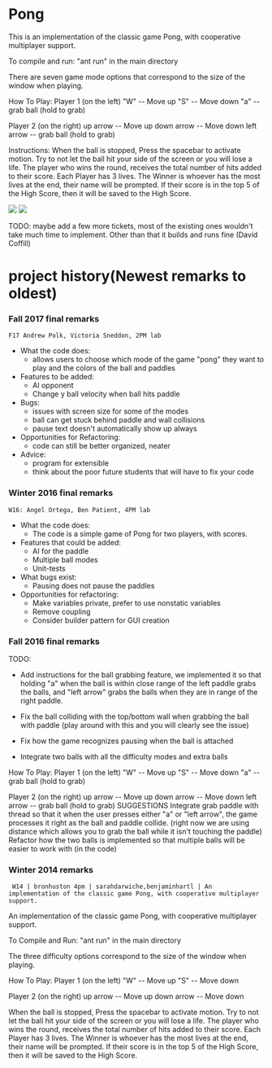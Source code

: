 Pong
==============

This is an implementation of the classic game Pong, with cooperative multiplayer support.

To compile and run: "ant run" in the main directory

There are seven game mode options that correspond to the size of the window when playing.

How To Play:
Player 1 (on the left)
  "W" -- Move up
  "S" -- Move down
  "a" -- grab ball (hold to grab)

Player 2 (on the right)
  up arrow -- Move up
  down arrow -- Move down
  left arrow -- grab ball (hold to grab)

Instructions:
  When the ball is stopped, Press the spacebar to activate motion.
  Try to not let the ball hit your side of the screen or you will lose a life.
  The player who wins the round, receives the total number of hits added to their score.
  Each Player has 3 lives.
  The Winner is whoever has the most lives at the end, their name will be prompted.
  If their score is in the top 5 of the High Score, then it will be saved to the High Score.


  ![](http://i.imgur.com/NAKKNhR.jpg)
  ![](http://i.imgur.com/jdCMrej.jpg)

TODO: maybe add a few more tickets, most of the existing ones wouldn't take much time to implement.  Other than that it builds and runs fine (David Coffill)

project history(Newest remarks to oldest)
===============

### Fall 2017 final remarks

`F17 Andrew Polk, Victoria Sneddon, 2PM lab`

* What the code does:
  * allows users to choose which mode of the game "pong" they want to play and the colors of the ball and paddles
* Features to be added:
  * AI opponent
  * Change y ball velocity when ball hits paddle
* Bugs:
  * issues with screen size for some of the modes
  * ball can get stuck behind paddle and wall collisions
  * pause text doesn't automatically show up always
* Opportunities for Refactoring:
  * code can still be better organized, neater
* Advice:
  * program for extensible
  * think about the poor future students that will have to fix your code 

### Winter 2016 final remarks

`W16: Angel Ortega, Ben Patient, 4PM lab`

* What the code does:
  * The code is a simple game of Pong for two players, with scores.
* Features that could be added:
  * AI for the paddle
  * Multiple ball modes
  * Unit-tests
* What bugs exist:
  * Pausing does not pause the paddles
* Opportunities for refactoring:
  * Make variables private, prefer to use nonstatic variables
  * Remove coupling
  * Consider builder pattern for GUI creation

### Fall 2016 final remarks
TODO:
* Add instructions for the ball grabbing feature, we implemented it so that holding "a" when the ball is within close range of the left paddle grabs the balls, and "left arrow" grabs the balls when they are in range of the right paddle.

* Fix the ball colliding with the top/bottom wall when grabbing the ball with paddle (play around with this and you will clearly see the issue)
* Fix how the game recognizes pausing when the ball is attached
* Integrate two balls with all the difficulty modes and extra balls

How To Play:
Player 1 (on the left)
  "W" -- Move up
  "S" -- Move down
  "a" -- grab ball (hold to grab)

Player 2 (on the right)
  up arrow -- Move up
  down arrow -- Move down
  left arrow -- grab ball (hold to grab)
  SUGGESTIONS
  Integrate grab paddle with thread so that it when the user presses either "a" or "left arrow", the game processes it right as the ball and paddle collide. (right now we are using distance which allows you to grab the ball while it isn't touching the paddle)
  Refactor how the two balls is implemented so that multiple balls will be easier to work with (in the code)

### Winter 2014 remarks
```
 W14 | bronhuston 4pm | sarahdarwiche,benjaminhartl | An implementation of the classic game Pong, with cooperative multiplayer support.
```

An implementation of the classic game Pong, with cooperative multiplayer support.

To Compile and Run:
"ant run" in the main directory

The three difficulty options correspond to the size of the window when playing.

How To Play:
Player 1 (on the left)
  "W" -- Move up
  "S" -- Move down

Player 2 (on the right)
  up arrow -- Move up
  down arrow -- Move down

When the ball is stopped, Press the spacebar to activate motion.
Try to not let the ball hit your side of the screen or you will lose a life.
The player who wins the round, receives the total number of hits added to their score.
Each Player has 3 lives.
The Winner is whoever has the most lives at the end, their name will be prompted.
If their score is in the top 5 of the High Score, then it will be saved to the High Score.
